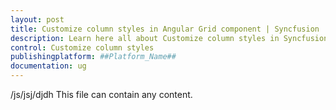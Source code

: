 ```yaml
---
layout: post
title: Customize column styles in Angular Grid component | Syncfusion
description: Learn here all about Customize column styles in Syncfusion ##Platform_Name## Grid component of Syncfusion Essential JS 2 and more.
control: Customize column styles 
publishingplatform: ##Platform_Name##
documentation: ug
---
```


/js/jsj/djdh
This file can contain any content.
